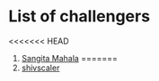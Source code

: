 # List of challengers

<<<<<<< HEAD
1. [Sangita Mahala](https://github.com/sangita9853)
=======
2. [shivscaler](http://github.com/shivscaler)

